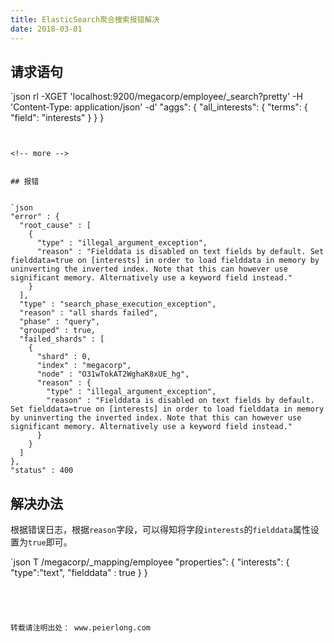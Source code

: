 ```yaml
---
title: ElasticSearch聚合搜索报错解决
date: 2018-03-01
---
```


## 请求语句


`json
rl -XGET 'localhost:9200/megacorp/employee/_search?pretty' -H 'Content-Type: application/json' -d'
"aggs": {
  "all_interests": {
    "terms": { "field": "interests" }
  }
}
```


<!-- more -->


## 报错


`json
"error" : {
  "root_cause" : [
    {
      "type" : "illegal_argument_exception",
      "reason" : "Fielddata is disabled on text fields by default. Set fielddata=true on [interests] in order to load fielddata in memory by uninverting the inverted index. Note that this can however use significant memory. Alternatively use a keyword field instead."
    }
  ],
  "type" : "search_phase_execution_exception",
  "reason" : "all shards failed",
  "phase" : "query",
  "grouped" : true,
  "failed_shards" : [
    {
      "shard" : 0,
      "index" : "megacorp",
      "node" : "O31wTokAT2WghaK8xUE_hg",
      "reason" : {
        "type" : "illegal_argument_exception",
        "reason" : "Fielddata is disabled on text fields by default. Set fielddata=true on [interests] in order to load fielddata in memory by uninverting the inverted index. Note that this can however use significant memory. Alternatively use a keyword field instead."
      }
    }
  ]
},
"status" : 400
```


## 解决办法


根据错误日志，根据`reason`字段，可以得知将字段`interests`的`fielddata`属性设置为`true`即可。


`json
T /megacorp/_mapping/employee
"properties": {
  "interests": {
    "type":"text",
    "fielddata" : true
  }
}
```




转载请注明出处： www.peierlong.com
